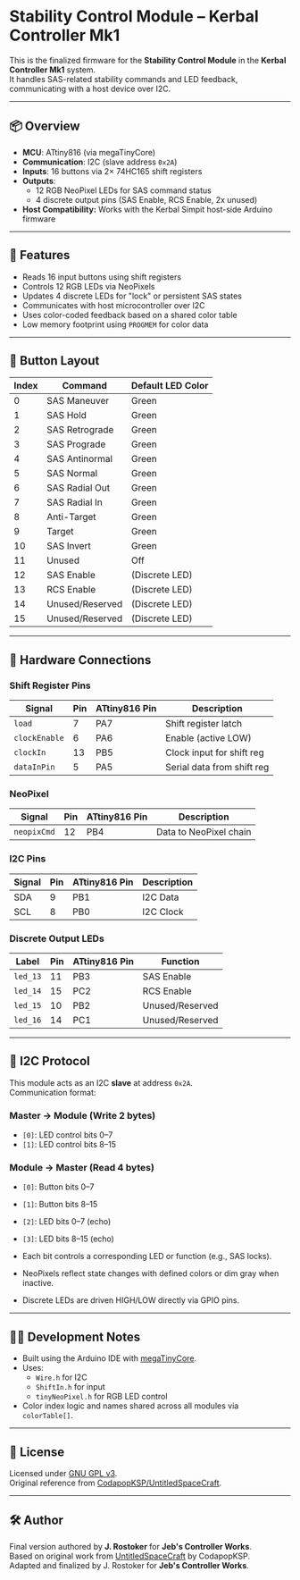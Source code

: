 # Stability Control Module – Kerbal Controller Mk1

This is the finalized firmware for the **Stability Control Module** in the **Kerbal Controller Mk1** system.  
It handles SAS-related stability commands and LED feedback, communicating with a host device over I2C.

---

## 📦 Overview

- **MCU**: ATtiny816 (via megaTinyCore)
- **Communication**: I2C (slave address `0x2A`)
- **Inputs**: 16 buttons via 2× 74HC165 shift registers
- **Outputs**:
  - 12 RGB NeoPixel LEDs for SAS command status
  - 4 discrete output pins (SAS Enable, RCS Enable, 2x unused)
- **Host Compatibility:** Works with the Kerbal Simpit host-side Arduino firmware

---

## 🚀 Features

- Reads 16 input buttons using shift registers
- Controls 12 RGB LEDs via NeoPixels
- Updates 4 discrete LEDs for "lock" or persistent SAS states
- Communicates with host microcontroller over I2C
- Uses color-coded feedback based on a shared color table
- Low memory footprint using `PROGMEM` for color data

---

## 🧠 Button Layout

| Index | Command          | Default LED Color |
|-------|------------------|-------------------|
| 0     | SAS Maneuver     | Green             |
| 1     | SAS Hold         | Green             |
| 2     | SAS Retrograde   | Green             |
| 3     | SAS Prograde     | Green             |
| 4     | SAS Antinormal   | Green             |
| 5     | SAS Normal       | Green             |
| 6     | SAS Radial Out   | Green             |
| 7     | SAS Radial In    | Green             |
| 8     | Anti-Target      | Green             |
| 9     | Target           | Green             |
| 10    | SAS Invert       | Green             |
| 11    | Unused           | Off               |
| 12    | SAS Enable       | (Discrete LED)    |
| 13    | RCS Enable       | (Discrete LED)    |
| 14    | Unused/Reserved  | (Discrete LED)    |
| 15    | Unused/Reserved  | (Discrete LED)    |

---

## 🧰 Hardware Connections

### Shift Register Pins
| Signal        | Pin     | ATtiny816 Pin | Description                 |
|---------------|---------|---------------|-----------------------------|
| `load`        | 7       | PA7           | Shift register latch        |
| `clockEnable` | 6       | PA6           | Enable (active LOW)         |
| `clockIn`     | 13      | PB5           | Clock input for shift reg   |
| `dataInPin`   | 5       | PA5           | Serial data from shift reg  |

### NeoPixel
| Signal      | Pin  | ATtiny816 Pin | Description         |
|-------------|------|---------------|---------------------|
| `neopixCmd` | 12   | PB4           | Data to NeoPixel chain |

### I2C Pins
| Signal | Pin | ATtiny816 Pin | Description     |
|--------|-----|---------------|-----------------|
| SDA    | 9   | PB1           | I2C Data        |
| SCL    | 8   | PB0           | I2C Clock       |

### Discrete Output LEDs
| Label           | Pin | ATtiny816 Pin | Function         |
|------------------|-----|---------------|------------------|
| `led_13`         | 11  | PB3           | SAS Enable       |
| `led_14`         | 15  | PC2           | RCS Enable       |
| `led_15`         | 10  | PB2           | Unused/Reserved     |
| `led_16`         | 14  | PC1           | Unused/Reserved    |

---

## 🧾 I2C Protocol

This module acts as an I2C **slave** at address `0x2A`.  
Communication format:

### Master → Module (Write 2 bytes)
- `[0]`: LED control bits 0–7
- `[1]`: LED control bits 8–15

### Module → Master (Read 4 bytes)
- `[0]`: Button bits 0–7
- `[1]`: Button bits 8–15
- `[2]`: LED bits 0–7 (echo)
- `[3]`: LED bits 8–15 (echo)

- Each bit controls a corresponding LED or function (e.g., SAS locks).
- NeoPixels reflect state changes with defined colors or dim gray when inactive.
- Discrete LEDs are driven HIGH/LOW directly via GPIO pins.

---

## 🧑‍💻 Development Notes

- Built using the Arduino IDE with [megaTinyCore](https://github.com/SpenceKonde/megaTinyCore).
- Uses:
  - `Wire.h` for I2C
  - `ShiftIn.h` for input
  - `tinyNeoPixel.h` for RGB LED control
- Color index logic and names shared across all modules via `colorTable[]`.

---

## 📜 License

Licensed under [GNU GPL v3](https://www.gnu.org/licenses/gpl-3.0.en.html).  
Original reference from [CodapopKSP/UntitledSpaceCraft](https://github.com/CodapopKSP/UntitledSpaceCraft).

---

## 🛠 Author

Final version authored by **J. Rostoker** for **Jeb's Controller Works**.  
Based on original work from [UntitledSpaceCraft](https://github.com/CodapopKSP/UntitledSpaceCraft) by CodapopKSP.  
Adapted and finalized by J. Rostoker for **Jeb's Controller Works**.
